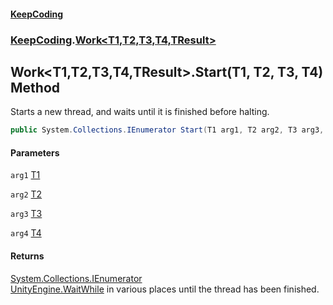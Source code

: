 #### [KeepCoding](index.md 'index')
### [KeepCoding](KeepCoding.md 'KeepCoding').[Work&lt;T1,T2,T3,T4,TResult&gt;](Work_T1_T2_T3_T4_TResult_.md 'KeepCoding.Work&lt;T1,T2,T3,T4,TResult&gt;')
## Work&lt;T1,T2,T3,T4,TResult&gt;.Start(T1, T2, T3, T4) Method
Starts a new thread, and waits until it is finished before halting.  
```csharp
public System.Collections.IEnumerator Start(T1 arg1, T2 arg2, T3 arg3, T4 arg4);
```
#### Parameters
<a name='KeepCoding_Work_T1_T2_T3_T4_TResult__Start(T1_T2_T3_T4)_arg1'></a>
`arg1` [T1](Work_T1_T2_T3_T4_TResult_.md#KeepCoding_Work_T1_T2_T3_T4_TResult__T1 'KeepCoding.Work&lt;T1,T2,T3,T4,TResult&gt;.T1')  
  
<a name='KeepCoding_Work_T1_T2_T3_T4_TResult__Start(T1_T2_T3_T4)_arg2'></a>
`arg2` [T2](Work_T1_T2_T3_T4_TResult_.md#KeepCoding_Work_T1_T2_T3_T4_TResult__T2 'KeepCoding.Work&lt;T1,T2,T3,T4,TResult&gt;.T2')  
  
<a name='KeepCoding_Work_T1_T2_T3_T4_TResult__Start(T1_T2_T3_T4)_arg3'></a>
`arg3` [T3](Work_T1_T2_T3_T4_TResult_.md#KeepCoding_Work_T1_T2_T3_T4_TResult__T3 'KeepCoding.Work&lt;T1,T2,T3,T4,TResult&gt;.T3')  
  
<a name='KeepCoding_Work_T1_T2_T3_T4_TResult__Start(T1_T2_T3_T4)_arg4'></a>
`arg4` [T4](Work_T1_T2_T3_T4_TResult_.md#KeepCoding_Work_T1_T2_T3_T4_TResult__T4 'KeepCoding.Work&lt;T1,T2,T3,T4,TResult&gt;.T4')  
  
#### Returns
[System.Collections.IEnumerator](https://docs.microsoft.com/en-us/dotnet/api/System.Collections.IEnumerator 'System.Collections.IEnumerator')  
[UnityEngine.WaitWhile](https://docs.microsoft.com/en-us/dotnet/api/UnityEngine.WaitWhile 'UnityEngine.WaitWhile') in various places until the thread has been finished.
